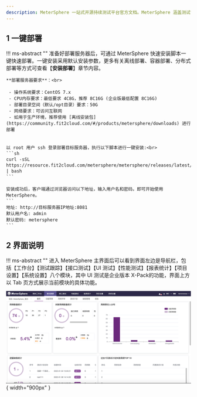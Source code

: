 ```yaml
---
description: MeterSphere 一站式开源持续测试平台官方文档。MeterSphere 涵盖测试管理、接口测试、UI 测试和性能测试等功能，全面兼容 JMeter、Selenium 等主流开源标准，有效助力开发和测试团队充分利用云弹性进行高度可 扩展的自动化测试，加速高质量的软件交付。
---
```


## 1 一键部署
!!! ms-abstract ""
    准备好部署服务器后，可通过 MeterSphere 快速安装脚本一键快速部署。一键安装采用默认安装参数，更多有关离线部署、容器部署、分布式部署等方式可查看【**安装部署**】章节内容。<br>

    **部署服务器要求**：<br>

     - 操作系统要求：CentOS 7.x
     - CPU内存要求：最低要求 4C8G，推荐 8C16G (企业版最低配置 8C16G)
     - 部署目录空间（默认/opt目录）要求：50G
     - 网络要求：可访问互联网
     - 如用于生产环境，推荐使用 [离线安装包](https://community.fit2cloud.com/#/products/metersphere/downloads) 进行部署


    以 root 用户 ssh 登录部署目标服务器，执行以下脚本进行一键安装:<br>
    ```sh
    curl -sSL https://resource.fit2cloud.com/metersphere/metersphere/releases/latest/download/quick_start.sh | bash
    ```

    安装成功后，客户端通过浏览器访问以下地址，输入用户名和密码，即可开始使用 MeterSphere。
    ```
    地址: http://目标服务器IP地址:8081
    默认用户名: admin
    默认密码: metersphere
    ```

## 2 界面说明
!!! ms-abstract ""
    进入 MeterSphere 主界面后可以看到界面左边是导航栏，包括【工作台】【测试跟踪】【接口测试】【UI 测试】【性能测试】【报表统计】【项目设置】【系统设置】八个模块，其中 UI 测试是企业版本 X-Pack的功能，界面上方以 Tab 页方式展示当前模块的具体功能。

![界面说明](../img/界面说明.png){ width="900px" }
